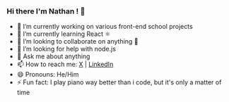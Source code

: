 ### Hi there I'm Nathan ! 👋

<!--
**NathanCharlate/NathanCharlate** is a ✨ _special_ ✨ repository because its `README.md` (this file) appears on your GitHub profile.

Here are some ideas to get you started:
-->

- 🔭 I’m currently working on various front-end school projects
- 🌱 I’m currently learning React ⚛️
- 👯 I’m looking to collaborate on anything 🙌
- 🤔 I’m looking for help with node.js
- 💬 Ask me about anything
- 📫 How to reach me: [X](https://x.com/nathancharlate) | [LinkedIn](https://www.linkedin.com/in/nathancharlate/)
- 😄 Pronouns: He/Him
- ⚡ Fun fact: I play piano way better than i code, but it's only a matter of time

